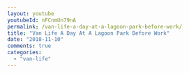 ```yaml
---
layout: youtube
youtubeId: nFCnmUn79nA
permalink: /van-life-a-day-at-a-lagoon-park-before-work/
title: "Van Life A Day At A Lagoon Park Before Work"
date: "2018-11-10"
comments: true
categories: 
  - "van-life"
---
```



